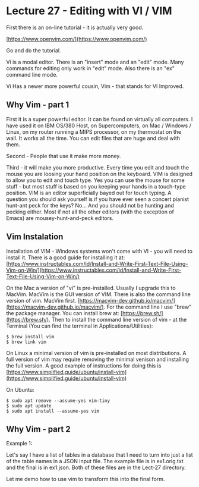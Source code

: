 # Lecture 27 - Editing with VI / VIM

First there is an on-line tutorial - it is actually very good.

[https://www.openvim.com/](https://www.openvim.com/)

Go and do the tutorial.

Vi is a modal editor.  There is an "insert" mode and an "edit" mode.  Many commands for
editing only work in "edit" mode.  Also there is an "ex" command line mode.

Vi Has a newer more powerful cousin, Vim - that stands for VI Improved.  

## Why Vim - part 1

First it is a super powerful editor.  It can be found on virtually all computers.  I have used it on IBM OS/380 Host, on Supercomputers, on
Mac / Windows / Linux, on my router running a MIPS processor, on my thermostat on the wall.  It works all the time.  You can edit files
that are huge and deal with them.  

Second - People that use it make more money.

Third - it will make you more productive.  Every time you edit and touch the mouse you are loosing your hand position on the keyboard.
VIM is designed to allow you to edit and touch type.  Yes you can use the mouse for some stuff - but most stuff is based on you
keeping your hands in a touch-type position.  VIM is an editor superficially bayed out for touch typing.  A question you should ask
yourself is if you have ever seen a concert pianist hunt-ant peck for the keys?  No... And you should not be hunting and pecking
either.   Most if not all the other editors (with the exception of Emacs) are mousey-hunt-and-peck editors.

## Vim Instalation

Installation of VIM - Windows systems won't come with VI - you will need to install it.
There is a good guide for installing it at: [https://www.instructables.com/id/Install-and-Write-First-Text-File-Using-Vim-on-Win/](https://www.instructables.com/id/Install-and-Write-First-Text-File-Using-Vim-on-Win/)

On the Mac a version of "vi" is pre-installed.  Usually I upgrade this to MacVim.   MacVim is the GUI version of VIM.  There is also the
command line version of vim.  MacVim first.  [https://macvim-dev.github.io/macvim/](https://macvim-dev.github.io/macvim/).  For the
command line I use "brew" the package manager.  You can install brew at: [https://brew.sh/](https://brew.sh/).  Then to install the
command line version of vim - at the Terminal (You can find the terminal in Applications/Utilities):

```
$ brew install vim
$ brew link vim
```

On Linux a minimal version of vim is pre-installed on most distributions.  A full version of vim may require removing the minimal
venison and installing the full version.  A good example of instructions for doing this is 
[https://www.simplified.guide/ubuntu/install-vim](https://www.simplified.guide/ubuntu/install-vim)

On Ubuntu:

```
$ sudo apt remove --assume-yes vim-tiny
$ sudo apt update
$ sudo apt install --assume-yes vim
```


## Why Vim - part 2

Example 1:

Let's say I have a list of tables in a database that I need to turn into just a list of the table names in a JSON input file.
The example file is in ex1.orig.txt and the final is in ex1.json.  Both of these files are in the Lect-27 directory.

Let me demo how to use vim to transform this into the final form.


